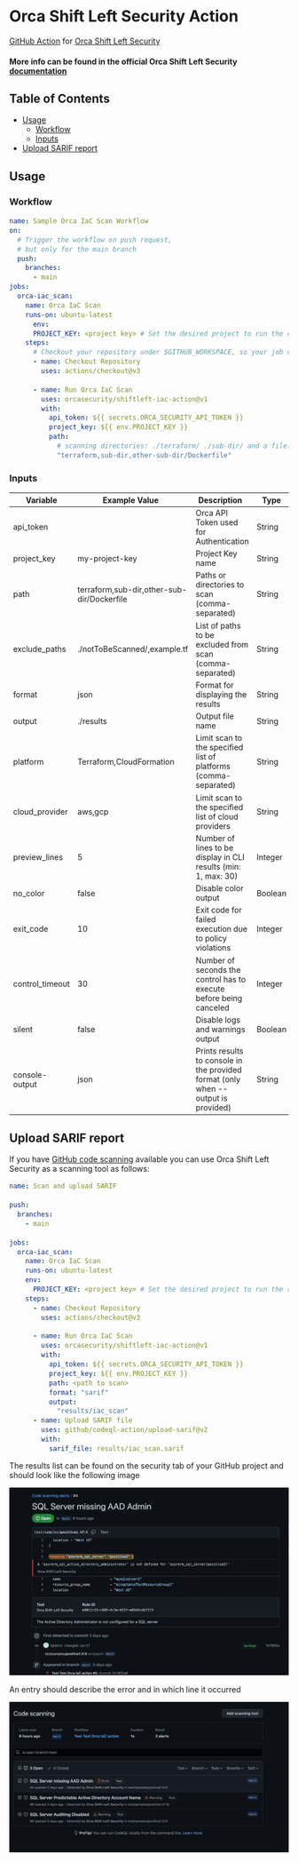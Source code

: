 # Orca Shift Left Security Action

[GitHub Action](https://github.com/features/actions)
for [Orca Shift Left Security](https://orca.security/solutions/shift-left-security/)

#### More info can be found in the official Orca Shift Left Security<a href="https://docs.orcasecurity.io/v1/docs/shift-left-security"> documentation</a>



## Table of Contents

- [Usage](#usage)
    - [Workflow](#workflow)
    - [Inputs](#inputs)
- [Upload SARIF report](#upload-sarif-report)

## Usage

### Workflow

```yaml
name: Sample Orca IaC Scan Workflow
on:
  # Trigger the workflow on push request,
  # but only for the main branch
  push:
    branches:
      - main
jobs:
  orca-iac_scan:
    name: Orca IaC Scan
    runs-on: ubuntu-latest
      env:
      PROJECT_KEY: <project key> # Set the desired project to run the cli scanning with
    steps:
      # Checkout your repository under $GITHUB_WORKSPACE, so your job can access it
      - name: Checkout Repository
        uses: actions/checkout@v3

      - name: Run Orca IaC Scan
        uses: orcasecurity/shiftleft-iac-action@v1
        with:
          api_token: ${{ secrets.ORCA_SECURITY_API_TOKEN }}
          project_key: ${{ env.PROJECT_KEY }}
          path:
            # scanning directories: ./terraform/ ./sub-dir/ and a file: ./Dockerfile
            "terraform,sub-dir,other-sub-dir/Dockerfile"
```

### Inputs

| Variable        | Example Value &nbsp;                       | Description &nbsp;                                                                | Type    | Required | Default                       |
|-----------------|--------------------------------------------|-----------------------------------------------------------------------------------|---------|----------|-------------------------------|
| api_token       |                                            | Orca API Token used for Authentication                                            | String  | Yes      | N/A                           |
| project_key     | my-project-key                             | Project Key name                                                                  | String  | Yes      | N/A                           |
| path            | terraform,sub-dir,other-sub-dir/Dockerfile | Paths or directories to scan (comma-separated)                                    | String  | Yes      | N/A                           |
| exclude_paths   | ./notToBeScanned/,example.tf               | List of paths to be excluded from scan (comma-separated)                          | String  | No       | N/A                           |
| format          | json                                       | Format for displaying the results                                                 | String  | No       | cli                           |
| output          | ./results                                  | Output file name                                                                  | String  | No       | N/A                           |
| platform        | Terraform,CloudFormation                   | Limit scan to the specified list of platforms (comma-separated)                   | String  | No       | All supported platforms       |
| cloud_provider  | aws,gcp                                    | Limit scan to the specified list of cloud providers                               | String  | No       | All supported cloud providers |
| preview_lines   | 5                                          | Number of lines to be display in CLI results (min: 1, max: 30)                    | Integer | No       | 3                             |
| no_color        | false                                      | Disable color output                                                              | Boolean | No       | false                         |
| exit_code       | 10                                         | Exit code for failed execution due to policy violations                           | Integer | No       | 3                             |
| control_timeout | 30                                         | Number of seconds the control has to execute before being canceled                | Integer | No       | 60                            |
| silent          | false                                      | Disable logs and warnings output                                                  | Boolean | No       | false                         |
| console-output  | json                                       | Prints results to console in the provided format (only when --output is provided) | String  | No       | cli                           |


## Upload SARIF report
If you have [GitHub code scanning](https://docs.github.com/en/github/finding-security-vulnerabilities-and-errors-in-your-code/about-code-scanning) available you can use Orca Shift Left Security as a scanning tool as follows:

```yaml
name: Scan and upload SARIF

push:
  branches:
    - main

jobs:
  orca-iac_scan:
    name: Orca IaC Scan
    runs-on: ubuntu-latest
    env:
      PROJECT_KEY: <project key> # Set the desired project to run the cli scanning with
    steps:
      - name: Checkout Repository
        uses: actions/checkout@v3

      - name: Run Orca IaC Scan
        uses: orcasecurity/shiftleft-iac-action@v1
        with:
          api_token: ${{ secrets.ORCA_SECURITY_API_TOKEN }}
          project_key: ${{ env.PROJECT_KEY }}
          path: <path to scan>
          format: "sarif"
          output:
            "results/iac_scan"
      - name: Upload SARIF file
        uses: github/codeql-action/upload-sarif@v2
        with:
          sarif_file: results/iac_scan.sarif
```

The results list can be found on the security tab of your GitHub project and should look like the following image

![](/assets/code_scanning_screen.png)

An entry should describe the error and in which line it occurred 

![](/assets/alerts_screen.png)


